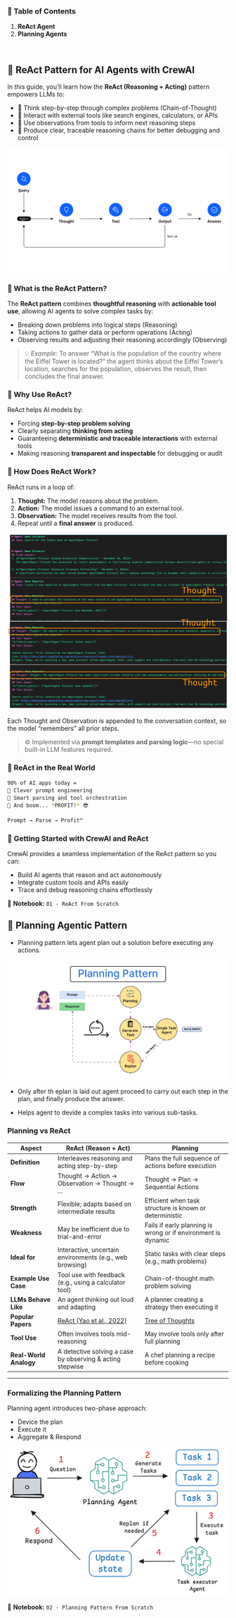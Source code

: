 
### 📘 Table of Contents

1. **ReAct Agent**
2. **Planning Agents**

<br>

## 🤖 ReAct Pattern for AI Agents with CrewAI

In this guide, you’ll learn how the **ReAct (Reasoning + Acting)** pattern empowers LLMs to:

* 🧠 Think step-by-step through complex problems (Chain-of-Thought)
* 🔧 Interact with external tools like search engines, calculators, or APIs
* 🔄 Use observations from tools to inform next reasoning steps
* 🎯 Produce clear, traceable reasoning chains for better debugging and control

<img src="img/image2.png" alt="ReAct Overview" />



### 📌 What is the ReAct Pattern?

The **ReAct pattern** combines **thoughtful reasoning** with **actionable tool use**, allowing AI agents to solve complex tasks by:

* Breaking down problems into logical steps (Reasoning)
* Taking actions to gather data or perform operations (Acting)
* Observing results and adjusting their reasoning accordingly (Observing)

> 💡 *Example:* To answer “What is the population of the country where the Eiffel Tower is located?” the agent thinks about the Eiffel Tower’s location, searches for the population, observes the result, then concludes the final answer.



### 📌 Why Use ReAct?

ReAct helps AI models by:

* Forcing **step-by-step problem solving**
* Clearly separating **thinking from acting**
* Guaranteeing **deterministic and traceable interactions** with external tools
* Making reasoning **transparent and inspectable** for debugging or audit



### 📌 How Does ReAct Work?

ReAct runs in a loop of:

1. **Thought:** The model reasons about the problem.
2. **Action:** The model issues a command to an external tool.
3. **Observation:** The model receives results from the tool.
4. Repeat until a **final answer** is produced.

<img src="img/react1.png" alt="ReAct Reasoning Example" />


Each Thought and Observation is appended to the conversation context, so the model “remembers” all prior steps.

> ⚙️ Implemented via **prompt templates and parsing logic**—no special built-in LLM features required.



### 📌 ReAct in the Real World

```bash
90% of AI apps today =
🧠 Clever prompt engineering
🔧 Smart parsing and tool orchestration
💸 And boom... *PROFIT!* 😎

Prompt → Parse → Profit™
```



### 📌 Getting Started with CrewAI and ReAct

CrewAI provides a seamless implementation of the ReAct pattern so you can:

* Build AI agents that reason and act autonomously
* Integrate custom tools and APIs easily
* Trace and debug reasoning chains effortlessly

📓 **Notebook:** `01 - ReAct From Scratch`


## 🤖 Planning Agentic Pattern
- Planning pattern lets agent plan out a solution before executing any actions.

<img src="img/planning.png">

- Only after th eplan is laid out agent proceed to carry out each step in the plan, and finally produce the answer.

- Helps agent to devide a complex tasks into various sub-tasks.


### Planning vs ReAct

| Aspect                 | **ReAct (Reason + Act)**                                     | **Planning**                                                  |
| ---------------------- | ------------------------------------------------------------ | ------------------------------------------------------------- |
| **Definition**         | Interleaves reasoning and acting step-by-step                | Plans the full sequence of actions before execution           |
| **Flow**               | Thought → Action → Observation → Thought → ...               | Thought → Plan → Sequential Actions                           |
| **Strength**           | Flexible; adapts based on intermediate results               | Efficient when task structure is known or deterministic       |
| **Weakness**           | May be inefficient due to trial-and-error                    | Fails if early planning is wrong or if environment is dynamic |
| **Ideal for**          | Interactive, uncertain environments (e.g., web browsing)     | Static tasks with clear steps (e.g., math problems)           |
| **Example Use Case**   | Tool use with feedback (e.g., using a calculator tool)       | Chain-of-thought math problem solving                         |
| **LLMs Behave Like**   | An agent thinking out loud and adapting                      | A planner creating a strategy then executing it               |
| **Popular Papers**     | [ReAct (Yao et al., 2022)](https://arxiv.org/abs/2210.03629) | [Tree of Thoughts](https://arxiv.org/abs/2305.10601)          |
| **Tool Use**           | Often involves tools mid-reasoning                           | May involve tools only after full planning                    |
| **Real-World Analogy** | A detective solving a case by observing & acting stepwise    | A chef planning a recipe before cooking                       |

---

### Formalizing the Planning Pattern
Planning agent introduces two-phase approach:
- Device the plan
- Execute it
- Aggregate & Respond

<img src="img/planning2.png">

📓 **Notebook:** `02 - Planning Pattern From Scratch`